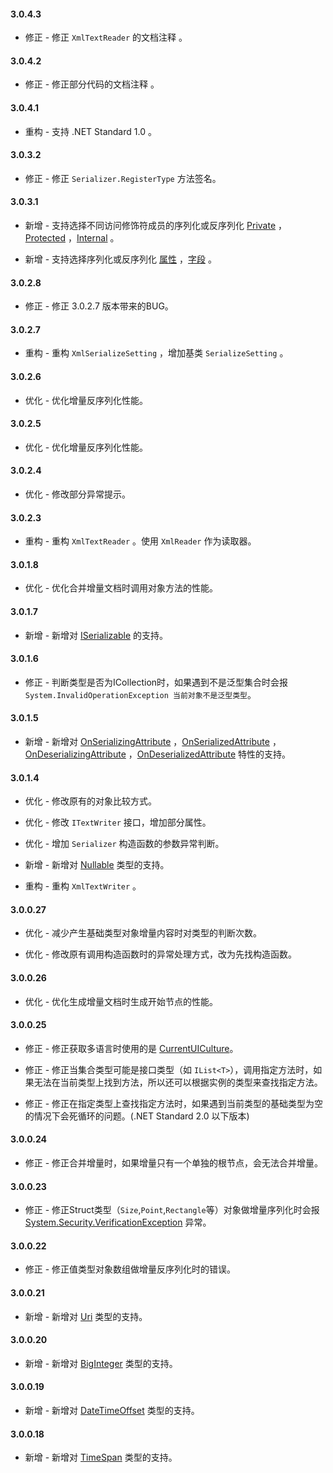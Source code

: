 #### 3.0.4.3

* 修正 - 修正 `XmlTextReader` 的文档注释 。

#### 3.0.4.2

* 修正 - 修正部分代码的文档注释 。

#### 3.0.4.1

* 重构 - 支持 .NET Standard 1.0 。

#### 3.0.3.2

* 修正 - 修正 `Serializer.RegisterType` 方法签名。

#### 3.0.3.1

* 新增 - 支持选择不同访问修饰符成员的序列化或反序列化 [Private](https://docs.microsoft.com/zh-cn/dotnet/csharp/language-reference/keywords/private)
，[Protected](https://docs.microsoft.com/zh-cn/dotnet/csharp/language-reference/keywords/protected)
，[Internal](https://docs.microsoft.com/zh-cn/dotnet/csharp/language-reference/keywords/internal) 。

* 新增 - 支持选择序列化或反序列化 [属性](https://docs.microsoft.com/zh-cn/dotnet/csharp/programming-guide/classes-and-structs/properties)
，[字段](https://docs.microsoft.com/zh-cn/dotnet/csharp/programming-guide/classes-and-structs/fields) 。

#### 3.0.2.8

* 修正 - 修正 3.0.2.7 版本带来的BUG。

#### 3.0.2.7

* 重构 - 重构 `XmlSerializeSetting` ，增加基类 `SerializeSetting` 。

#### 3.0.2.6

* 优化 - 优化增量反序列化性能。

#### 3.0.2.5

* 优化 - 优化增量反序列化性能。

#### 3.0.2.4

* 优化 - 修改部分异常提示。

#### 3.0.2.3

* 重构 - 重构 `XmlTextReader` 。使用 `XmlReader` 作为读取器。

#### 3.0.1.8

* 优化 - 优化合并增量文档时调用对象方法的性能。

#### 3.0.1.7

* 新增 - 新增对 [ISerializable](https://msdn.microsoft.com/zh-cn/library/system.runtime.serialization.iserializable(v=vs.110).aspx) 的支持。

#### 3.0.1.6

* 修正 - 判断类型是否为ICollection时，如果遇到不是泛型集合时会报 `System.InvalidOperationException 当前对象不是泛型类型`。

#### 3.0.1.5

* 新增 - 新增对 [OnSerializingAttribute](https://msdn.microsoft.com/zh-cn/library/system.runtime.serialization.onserializingattribute(v=vs.110).aspx)
，[OnSerializedAttribute](https://msdn.microsoft.com/zh-cn/library/system.runtime.serialization.onserializedattribute(v=vs.110).aspx)
，[OnDeserializingAttribute](https://msdn.microsoft.com/zh-cn/library/system.runtime.serialization.ondeserializingattribute(v=vs.110).aspx)
，[OnDeserializedAttribute](https://msdn.microsoft.com/zh-cn/library/system.runtime.serialization.ondeserializedattribute(v=vs.110).aspx) 特性的支持。

#### 3.0.1.4

* 优化 - 修改原有的对象比较方式。

* 优化 - 修改 `ITextWriter` 接口，增加部分属性。

* 优化 - 增加 `Serializer` 构造函数的参数异常判断。

* 新增 - 新增对 [Nullable](https://msdn.microsoft.com/zh-cn/library/system.nullable.aspx) 类型的支持。

* 重构 - 重构 `XmlTextWriter` 。

#### 3.0.0.27

* 优化 - 减少产生基础类型对象增量内容时对类型的判断次数。

* 优化 - 修改原有调用构造函数时的异常处理方式，改为先找构造函数。

#### 3.0.0.26

* 优化 - 优化生成增量文档时生成开始节点的性能。

#### 3.0.0.25

* 修正 - 修正获取多语言时使用的是 [CurrentUICulture](https://msdn.microsoft.com/zh-cn/library/system.globalization.cultureinfo.currentuiculture(v=vs.110).aspx)。

* 修正 - 修正当集合类型可能是接口类型（如 `IList<T>`），调用指定方法时，如果无法在当前类型上找到方法，所以还可以根据实例的类型来查找指定方法。

* 修正 - 修正在指定类型上查找指定方法时，如果遇到当前类型的基础类型为空的情况下会死循环的问题。(.NET Standard 2.0 以下版本)

#### 3.0.0.24

* 修正 - 修正合并增量时，如果增量只有一个单独的根节点，会无法合并增量。

#### 3.0.0.23

* 修正 - 修正Struct类型（`Size`,`Point`,`Rectangle`等）对象做增量序列化时会报 [System.Security.VerificationException](https://msdn.microsoft.com/zh-cn/library/system.security.verificationexception(v=vs.110).aspx) 异常。

#### 3.0.0.22

* 修正 - 修正值类型对象数组做增量反序列化时的错误。

#### 3.0.0.21

* 新增 - 新增对 [Uri](https://msdn.microsoft.com/zh-cn/library/system.uri(v=vs.110).aspx) 类型的支持。

#### 3.0.0.20

* 新增 - 新增对 [BigInteger](https://msdn.microsoft.com/zh-cn/library/system.numerics.biginteger(v=vs.110).aspx) 类型的支持。

#### 3.0.0.19

* 新增 - 新增对 [DateTimeOffset](https://msdn.microsoft.com/library/system.datetimeoffset.aspx) 类型的支持。

#### 3.0.0.18

* 新增 - 新增对 [TimeSpan](https://msdn.microsoft.com/zh-cn/library/system.timespan.aspx) 类型的支持。
